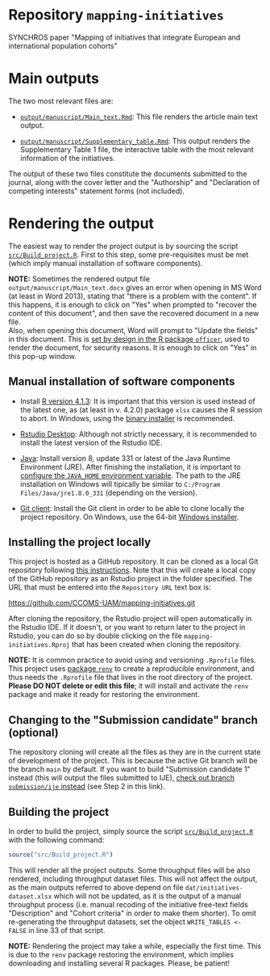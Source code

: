 # Repository `mapping-initiatives`

SYNCHROS paper
"Mapping of initiatives that integrate European and
international population cohorts"

# Main outputs

The two most relevant files are:

- [`output/manuscript/Main_text.Rmd`](output/manuscript/Main_text.Rmd):
  This file renders the article main text output.
  
- [`output/manuscript/Supplementary_table.Rmd`](output/manuscript/Supplementary_table.Rmd):
  This output renders the Supplementary Table 1 file, the interactive table
  with the most relevant information of the initiatives.
  
The output of these two files constitute the documents submitted to the
journal, along with the cover letter and the "Authorship" and
"Declaration of competing interests" statement forms (not included).

# Rendering the output

The easiest way to render the project output is by sourcing the script
[`src/Build_project.R`](src/Build_project.R).
First to this step, some pre-requisites must be met
(which imply manual installation of software components).

**NOTE:** Sometimes the rendered output file `output/manuscript/Main_text.docx`
gives an error when opening in MS Word (at least in Word 2013),
stating that "there is a problem with the content".
If this happens, it is enough to click on "Yes" when prompted to
"recover the content of this document",
and then save the recovered document in a new file.  
Also, when opening this document, Word will prompt to
"Update the fields" in this document.
This is [set by design in the R package `officer`][UF],
used to render the document, for security reasons.
It is enough to click on "Yes" in this pop-up window.

[UF]: https://ardata-fr.github.io/officeverse/faq.html#update-fields

## Manual installation of software components

- Install [R version 4.1.3][R]:
  It is important that this version is used instead of the latest one,
  as (at least in v. 4.2.0) package `xlsx` causes the R session to abort.
  In Windows, using the [binary installer][inst] is recommended.

[R]: https://cran.rstudio.com/bin/windows/base/old/4.1.3/
[inst]: (https://cran.rstudio.com/bin/windows/base/old/4.1.3/R-4.1.3-win.exe)

- [Rstudio Desktop][RS]: Although not strictly necessary, it is recommended
  to install the latest version of the Rstudio IDE.

[RS]: https://www.rstudio.com/products/rstudio/download/#download

- [Java][J]: Install version 8, update 331 or latest of the
  Java Runtime Environment (JRE).
  After finishing the installation, it is important to 
  [configure the `JAVA_HOME` environment variable][JH].
  The path to the JRE installation on Windows will tipically be similar to
  `C:/Program Files/Java/jre1.8.0_331` (depending on the version).

[J]: https://www.java.com/es/download/

[JH]: https://docs.oracle.com/en/cloud/saas/enterprise-performance-management-common/diepm/epm_set_java_home_104x6dd63633_106x6dd6441c.html

- [Git client][G]: Install the Git client in order to be able to clone locally
  the project repository. On Windows, use the 64-bit [Windows installer][GW].

[G]: https://git-scm.com/download

[GW]: https://git-scm.com/download/win

## Installing the project locally

This project is hosted as a GitHub repository.
It can be cloned as a local Git repository following [this instructions][CR].
Note that this will create a local copy of the GitHub repository as an
Rstudio project in the folder specified.
The URL that must be entered into the `Repository URL` text box is:

https://github.com/CCOMS-UAM/mapping-initiatives.git

[CR]: https://book.cds101.com/using-rstudio-server-to-clone-a-github-repo-as-a-new-project.html

After cloning the repository, the Rstudio project will open automatically in the
Rstudio IDE.
If it doesn't, or you want to return later to the project in Rstudio,
you can do so by double clicking on the file `mapping-initiatives.Rproj`
that has been created when cloning the repository.

**NOTE:** It is common practice to avoid using and versioning `.Rprofile` files.
This project uses [package `renv`][renv] to create a reproducible environment,
and thus needs the `.Rprofile` file that lives in the root directory of the
project. **Please DO NOT delete or edit this file**; it will install and
activate the `renv` package and make it ready for restoring the environment.

[renv]: https://cran.r-project.org/package=renv

## Changing to the "Submission candidate" branch (optional)

The repository cloning will create all the files as they are in the current
state of development of the project.
This is because the active Git branch will be the branch `main` by default.
If you want to build "Submission candidate 1" instead
(this will output the files submitted to IJE),
[check out branch `submission/ije` instead][SB] (see Step 2 in this link).

[SB]: https://twrushby.wordpress.com/2017/03/27/collaboration-with-rstudio-and-git-using-branches/

## Building the project

In order to build the project, simply source the script
[`src/Build_project.R`](src/Build_project.R) with the following command:

```r
source("src/Build_project.R")
```

This will render all the project outputs.
Some throughput files will be also rendered, including throughput dataset files.
This will not affect the output, as the main outputs referred to above
depend on file `dat/initiatives-dataset.xlsx` which will not be updated,
as it is the output of a manual throughput process
(i.e. manual recoding of the initiative free-text fields "Description" and
"Cohort criteria" in order to make them shorter).
To omit re-generating the throughput datasets, set the object
`WRITE_TABLES <- FALSE` in line 33 of that script.

**NOTE:** Rendering the project may take a while, especially the first time.
This is due to the `renv` package restoring the environment, which implies
downloading and installing several R packages. Please, be patient!
